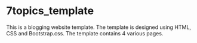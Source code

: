 # 7topics_template
This is a blogging website template.
The template is designed using HTML, CSS and Bootstrap.css.
The template contains 4 various pages.
